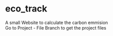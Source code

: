# eco_track
A small Website to calculate the carbon emmision
<br>
Go to Project - File Branch to get the project files

